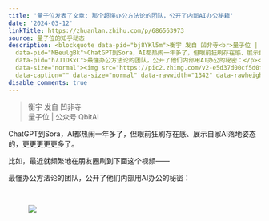 ```yaml
---
title: '量子位发表了文章: 那个超懂办公方法论的团队，公开了内部AI办公秘籍'
date: '2024-03-12'
linkTitle: https://zhuanlan.zhihu.com/p/686563973
source: 量子位的知乎动态
description: <blockquote data-pid="bj8YKl5m">衡宇 发自 凹非寺<br>量子位 | 公众号 QbitAI</blockquote><p
  data-pid="MBeulgBk">ChatGPT到Sora，AI都热闹一年多了，但眼前狂刷存在感、展示自家AI落地姿态的，更更更更更多了。</p><p data-pid="ZmHzFI3n">比如，最近就频繁地在朋友圈刷到下面这个视频——</p><p
  data-pid="h7J1DKxC">最懂办公方法论的团队，公开了他们内部用AI办公的秘密：</p><p class="ztext-empty-paragraph"><br></p><figure
  data-size="normal"><img src="https://pic2.zhimg.com/v2-e5d37d00cf5d0fc8b65a91d984b03da1_1440w.jpg"
  data-caption="" data-size="normal" data-rawwidth="1342" data-rawheight="756" ...
disable_comments: true
---
```

<blockquote data-pid="bj8YKl5m">衡宇 发自 凹非寺<br>量子位 | 公众号 QbitAI</blockquote><p data-pid="MBeulgBk">ChatGPT到Sora，AI都热闹一年多了，但眼前狂刷存在感、展示自家AI落地姿态的，更更更更更多了。</p><p data-pid="ZmHzFI3n">比如，最近就频繁地在朋友圈刷到下面这个视频——</p><p data-pid="h7J1DKxC">最懂办公方法论的团队，公开了他们内部用AI办公的秘密：</p><p class="ztext-empty-paragraph"><br></p><figure data-size="normal"><img src="https://pic2.zhimg.com/v2-e5d37d00cf5d0fc8b65a91d984b03da1_1440w.jpg" data-caption="" data-size="normal" data-rawwidth="1342" data-rawheight="756" ...